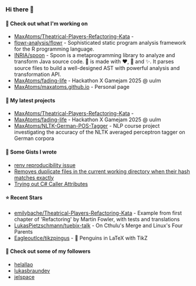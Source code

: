 ### Hi there 👋

#### 👷 Check out what I'm working on

- [MaxAtoms/Theatrical-Players-Refactoring-Kata](https://github.com/MaxAtoms/Theatrical-Players-Refactoring-Kata) - 
- [flowr-analysis/flowr](https://github.com/flowr-analysis/flowr) - Sophisticated static program analysis framework for the R programming language.
- [INRIA/spoon](https://github.com/INRIA/spoon) - Spoon is a metaprogramming library to analyze and transform Java source code. :spoon: is made with :heart:, :beers: and :sparkles:. It parses source files to build a well-designed AST with powerful analysis and transformation API.
- [MaxAtoms/fading-life](https://github.com/MaxAtoms/fading-life) - Hackathon X Gamejam 2025 @ uulm
- [MaxAtoms/maxatoms.github.io](https://github.com/MaxAtoms/maxatoms.github.io) - Personal page

#### 🌱 My latest projects

- [MaxAtoms/Theatrical-Players-Refactoring-Kata](https://github.com/MaxAtoms/Theatrical-Players-Refactoring-Kata) - 
- [MaxAtoms/fading-life](https://github.com/MaxAtoms/fading-life) - Hackathon X Gamejam 2025 @ uulm
- [MaxAtoms/NLTK-German-POS-Tagger](https://github.com/MaxAtoms/NLTK-German-POS-Tagger) - NLP course project investigating the accuracy of the NLTK averaged perceptron tagger on German corpora

#### 📓 Some Gists I wrote

- [renv reproducibility issue](https://gist.github.com/fa19949eb41f7bdc24277cc49a73de2f)
- [Removes duplicate files in the current working directory when their hash matches exactly](https://gist.github.com/adb1a103726545c84d591b7be5eec134)
- [Trying out C# Caller Attributes](https://gist.github.com/9b9f14f7bab6d7ed7a64316d211d5f5d)

#### ⭐ Recent Stars

- [emilybache/Theatrical-Players-Refactoring-Kata](https://github.com/emilybache/Theatrical-Players-Refactoring-Kata) - Example from first chapter of &#39;Refactoring&#39; by Martin Fowler, with tests and translations
- [LukasPietzschmann/tuebix-talk](https://github.com/LukasPietzschmann/tuebix-talk) - On Cthulu&#39;s Merge and Linux&#39;s Four Parents
- [EagleoutIce/tikzpingus](https://github.com/EagleoutIce/tikzpingus) - 🐧 Penguins in LaTeX with TikZ

#### 👯 Check out some of my followers

- [helallao](https://github.com/helallao)
- [lukasbraundev](https://github.com/lukasbraundev)
- [jelspace](https://github.com/jelspace)
